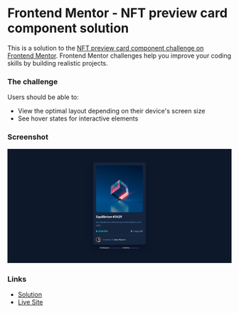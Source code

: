 # Frontend Mentor - NFT preview card component solution

This is a solution to the [NFT preview card component challenge on Frontend Mentor](https://www.frontendmentor.io/challenges/nft-preview-card-component-SbdUL_w0U). Frontend Mentor challenges help you improve your coding skills by building realistic projects. 


### The challenge

Users should be able to:

- View the optimal layout depending on their device's screen size
- See hover states for interactive elements

### Screenshot

![](./screenshot.png)


### Links

- [Solution](https://www.frontendmentor.io/challenges/nft-preview-card-component-SbdUL_w0U/hub/responsive-nft-preview-card-component-OtqVS4FSQ)
- [Live Site](https://bitterrsweetj.github.io/nft-preview-card-component/)


